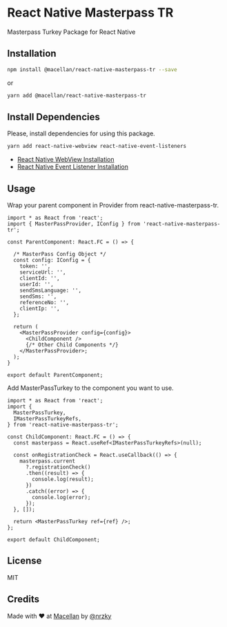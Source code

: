 # React Native Masterpass TR

Masterpass Turkey Package for React Native

## Installation

```sh
npm install @macellan/react-native-masterpass-tr --save
```

or

```sh
yarn add @macellan/react-native-masterpass-tr
```

## Install Dependencies

Please, install dependencies for using this package.

```sh
yarn add react-native-webview react-native-event-listeners
```

- [React Native WebView Installation](https://github.com/react-native-webview/react-native-webview/blob/master/docs/Getting-Started.md)
- [React Native Event Listener Installation](https://github.com/meinto/react-native-event-listeners#readme)

## Usage

Wrap your parent component in Provider from react-native-masterpass-tr.

```tsx
import * as React from 'react';
import { MasterPassProvider, IConfig } from 'react-native-masterpass-tr';

const ParentComponent: React.FC = () => {

  /* MasterPass Config Object */
  const config: IConfig = {
    token: '',
    serviceUrl: '',
    clientId: '',
    userId: '',
    sendSmsLanguage: '',
    sendSms: '',
    referenceNo: '',
    clientIp: '',
  };

  return (
    <MasterPassProvider config={config}>
      <ChildComponent />
      {/* Other Child Components */}
    </MasterPassProvider>;
  );
}

export default ParentComponent;

```

Add MasterPassTurkey to the component you want to use.

```tsx
import * as React from 'react';
import {
  MasterPassTurkey,
  IMasterPassTurkeyRefs,
} from 'react-native-masterpass-tr';

const ChildComponent: React.FC = () => {
  const masterpass = React.useRef<IMasterPassTurkeyRefs>(null);

  const onRegistrationCheck = React.useCallback(() => {
    masterpass.current
      ?.registrationCheck()
      .then((result) => {
        console.log(result);
      })
      .catch((error) => {
        console.log(error);
      });
  }, []);

  return <MasterPassTurkey ref={ref} />;
};

export default ChildComponent;
```

## License

MIT

## Credits

Made with ❤️ at [Macellan](https://macellan.net) by [@nrzky](https://github.com/nrzky)

